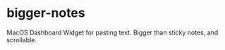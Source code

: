 bigger-notes
============

MacOS Dashboard Widget for pasting text. Bigger than sticky notes, and scrollable.